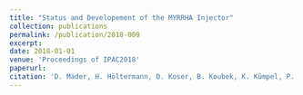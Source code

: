 ```yaml
--- 
title: "Status and Developement of the MYRRHA Injector"
collection: publications
permalink: /publication/2018-009
excerpt: 
date: 2018-01-01
venue: 'Proceedings of IPAC2018'
paperurl:
citation: 'D. Mäder, H. Höltermann, D. Koser, B. Koubek, K. Kümpel, P. Müller, U. Ratzinger, M. Schwarz, W. Schweizer, M. Busch, H. Hähnel, H. Podlech, C. Angulo, J. Belmans, F. Davin, W. De Cock, P. Della Faille, F. Doucet, A. Gatera, F. Pompon, D. Vandeplassche, Status and Developement of the MYRRHA Injector, Proceedings of IPAC2018, MOPML017 (2018)'
---
```

